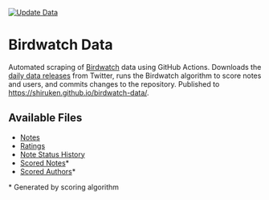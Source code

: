 [![Update Data](https://github.com/shiruken/birdwatch-data/actions/workflows/main.yml/badge.svg)](https://github.com/shiruken/birdwatch-data/actions/workflows/main.yml)

# Birdwatch Data

Automated scraping of [Birdwatch](https://twitter.github.io/communitynotes/) data using GitHub Actions. Downloads the [daily data releases](https://twitter.com/i/communitynotes/download-data) from Twitter, runs the Birdwatch algorithm to score notes and users, and commits changes to the repository. Published to https://shiruken.github.io/birdwatch-data/.

## Available Files

* [Notes](https://shiruken.github.io/birdwatch-data/notes-00000.tsv)
* [Ratings](https://shiruken.github.io/birdwatch-data/ratings-00000.tsv)
* [Note Status History](https://shiruken.github.io/birdwatch-data/noteStatusHistory-00000.tsv)
* [Scored Notes](https://shiruken.github.io/birdwatch-data/scoredNotes.tsv)*
* [Scored Authors](https://shiruken.github.io/birdwatch-data/helpfulnessScores.tsv)*

\* Generated by scoring algorithm
